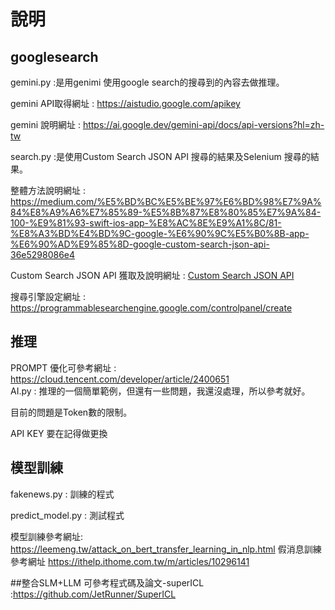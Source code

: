 # 說明
## googlesearch
gemini.py :是用genimi 使用google search的搜尋到的內容去做推理。

gemini API取得網址 : https://aistudio.google.com/apikey

gemini 說明網址 : https://ai.google.dev/gemini-api/docs/api-versions?hl=zh-tw

search.py :是使用Custom Search JSON API 搜尋的結果及Selenium 搜尋的結果。

整體方法說明網址 : https://medium.com/%E5%BD%BC%E5%BE%97%E6%BD%98%E7%9A%84%E8%A9%A6%E7%85%89-%E5%8B%87%E8%80%85%E7%9A%84-100-%E9%81%93-swift-ios-app-%E8%AC%8E%E9%A1%8C/81-%E8%A3%BD%E4%BD%9C-google-%E6%90%9C%E5%B0%8B-app-%E6%90%AD%E9%85%8D-google-custom-search-json-api-36e5298086e4

Custom Search JSON API 獲取及說明網址 : [Custom Search JSON API](https://developers.google.com/custom-search/v1/introduction?hl=zh-tw)

搜尋引擎設定網址 : https://programmablesearchengine.google.com/controlpanel/create

## 推理

PROMPT 優化可參考網址 : https://cloud.tencent.com/developer/article/2400651  
AI.py : 推理的一個簡單範例，但還有一些問題，我還沒處理，所以參考就好。

目前的問題是Token數的限制。

API KEY 要在記得做更換

## 模型訓練

fakenews.py : 訓練的程式

predict_model.py : 測試程式

模型訓練參考網址:
https://leemeng.tw/attack_on_bert_transfer_learning_in_nlp.html 
假消息訓練參考網址
https://ithelp.ithome.com.tw/m/articles/10296141

##整合SLM+LLM
可參考程式碼及論文-superICL :https://github.com/JetRunner/SuperICL 
